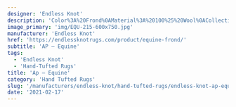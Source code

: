 ```yaml
---
designer: 'Endless Knot'
description: 'Color%3A%20Frond%0AMaterial%3A%20100%25%20Wool%0ACollection%3A%20Hand-Tufted%20Collection'
image_primary: 'img/EQU-215-600x750.jpg'
manufacturer: 'Endless Knot'
href: 'https://endlessknotrugs.com/product/equine-frond/'
subtitle: 'AP – Equine'
tags:
  - 'Endless Knot'
  - 'Hand-Tufted Rugs'
title: 'Ap – Equine'
category: 'Hand Tufted Rugs'
slug: '/manufacturers/endless-knot/hand-tufted-rugs/endless-knot-ap-equine'
date: '2021-02-17'
---
```

